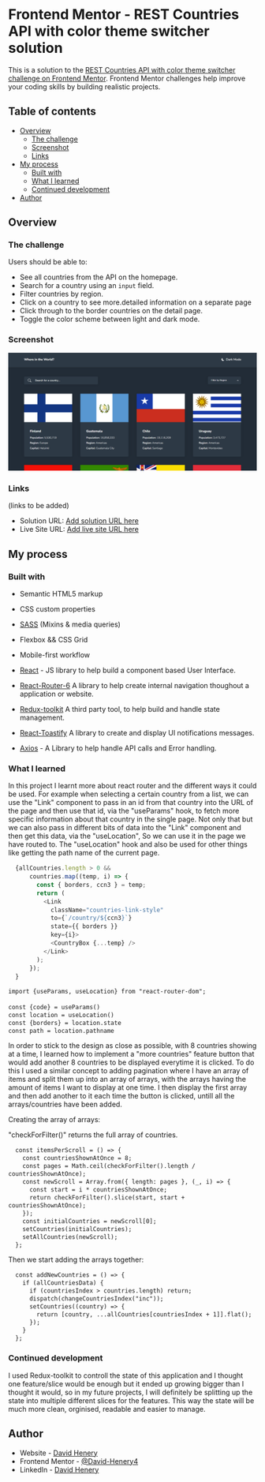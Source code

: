 # Frontend Mentor - REST Countries API with color theme switcher solution

This is a solution to the [REST Countries API with color theme switcher challenge on Frontend Mentor](https://www.frontendmentor.io/challenges/rest-countries-api-with-color-theme-switcher-5cacc469fec04111f7b848ca). Frontend Mentor challenges help improve your coding skills by building realistic projects.

## Table of contents

- [Overview](#overview)
  - [The challenge](#the-challenge)
  - [Screenshot](#screenshot)
  - [Links](#links)
- [My process](#my-process)
  - [Built with](#built-with)
  - [What I learned](#what-i-learned)
  - [Continued development](#continued-development)
- [Author](#author)

## Overview

### The challenge

Users should be able to:

- See all countries from the API on the homepage.
- Search for a country using an `input` field.
- Filter countries by region.
- Click on a country to see more.detailed information on a separate page
- Click through to the border countries on the detail page.
- Toggle the color scheme between light and dark mode.

### Screenshot

![main-menu-desk](./readme-images/countries-main-menu-desk.png)

### Links

(links to be added)

- Solution URL: [Add solution URL here](https://your-solution-url.com)
- Live Site URL: [Add live site URL here](https://your-live-site-url.com)

## My process

### Built with

- Semantic HTML5 markup

- CSS custom properties

- [SASS](https://sass-lang.com/) (Mixins & media queries)

- Flexbox && CSS Grid

- Mobile-first workflow

- [React](https://reactjs.org/) - JS library to help build a component based User Interface.

- [React-Router-6](https://reactrouter.com/en/v6.3.0) A library to help create internal navigation thoughout a application or website.

- [Redux-toolkit](https://redux-toolkit.js.org/) A third party tool, to help build and handle state management.

- [React-Toastify](https://fkhadra.github.io/react-toastify/introduction) A library to create and display UI notifications messages.

- [Axios](https://axios-http.com/) - A Library to help handle API calls and Error handling.

### What I learned

In this project I learnt more about react router and the different ways it could be used. For example when selecting a certain country from a list, we can use the "Link" component to pass in an id from that country into the URL of the page and then use that id, via the "useParams" hook, to fetch more specific information about that country in the single page. Not only that but we can also pass in different bits of data into the "Link" component and then get this data, via the "useLocation", So we can use it in the page we have routed to. The "useLocation" hook and also be used for other things like getting the path name of the current page.

```js
  {allCountries.length > 0 &&
      countries.map((temp, i) => {
        const { borders, ccn3 } = temp;
        return (
          <Link
            className="countries-link-style"
            to={`/country/${ccn3}`}
            state={{ borders }}
            key={i}>
            <CountryBox {...temp} />
          </Link>
        );
      });
  }
```

```
import {useParams, useLocation} from "react-router-dom";

const {code} = useParams()
const location = useLocation()
const {borders} = location.state
const path = location.pathname
```
In order to stick to the design as close as possible, with 8 countries showing at a time, I learned how to implement a "more countries" feature button that would add another 8 countries to be displayed everytime it is clicked. To do this I used a similar concept to adding pagination where I have an array of items and split them up into an array of arrays, with the arrays having the amount of items I want to display at one time. I then display the first array and then add another to it each time the button is clicked, untill all the arrays/countries have been added.

Creating the array of arrays:

"checkForFilter()" returns the full array of countries.
```
  const itemsPerScroll = () => {
    const countriesShownAtOnce = 8;
    const pages = Math.ceil(checkForFilter().length / countriesShownAtOnce);
    const newScroll = Array.from({ length: pages }, (_, i) => {
      const start = i * countriesShownAtOnce;
      return checkForFilter().slice(start, start + countriesShownAtOnce);
    });
    const initialCountries = newScroll[0];
    setCountries(initialCountries);
    setAllCountries(newScroll);
  };
```
Then we start adding the arrays together:
```
  const addNewCountries = () => {
    if (allCountriesData) {
      if (countriesIndex > countries.length) return;
      dispatch(changeCountriesIndex("inc"));
      setCountries((country) => {
        return [country, ...allCountries[countriesIndex + 1]].flat();
      });
    }
  };
```

### Continued development

I used Redux-toolkit to controll the state of this application and I thought one feature/slice would be enough but it ended up growing bigger than I thought it would, so in my future projects, I will definitely be splitting up the state into multiple different slices for the features. This way the state will be much more clean, orginised, readable and easier to manage.

## Author

- Website - [David Henery](https://www.djhwebdevelopment.com)
- Frontend Mentor - [@David-Henery4](https://www.frontendmentor.io/profile/David-Henery4)
- LinkedIn - [David Henery](https://www.linkedin.com/in/david-henery-725458241)


